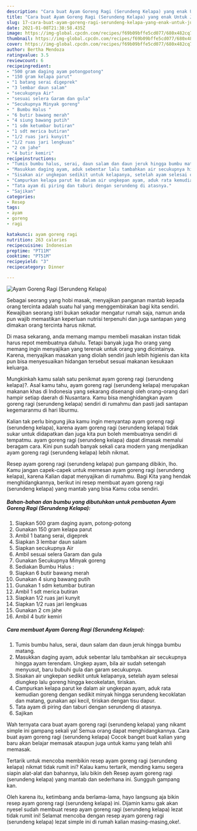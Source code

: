 ```yaml
---
description: "Cara buat Ayam Goreng Ragi (Serundeng Kelapa) yang enak Untuk Jualan"
title: "Cara buat Ayam Goreng Ragi (Serundeng Kelapa) yang enak Untuk Jualan"
slug: 17-cara-buat-ayam-goreng-ragi-serundeng-kelapa-yang-enak-untuk-jualan
date: 2021-01-08T21:38:58.435Z
image: https://img-global.cpcdn.com/recipes/f69b09bffe5cd077/680x482cq70/ayam-goreng-ragi-serundeng-kelapa-foto-resep-utama.jpg
thumbnail: https://img-global.cpcdn.com/recipes/f69b09bffe5cd077/680x482cq70/ayam-goreng-ragi-serundeng-kelapa-foto-resep-utama.jpg
cover: https://img-global.cpcdn.com/recipes/f69b09bffe5cd077/680x482cq70/ayam-goreng-ragi-serundeng-kelapa-foto-resep-utama.jpg
author: Bertha Mendoza
ratingvalue: 3.5
reviewcount: 6
recipeingredient:
- "500 gram daging ayam potongpotong"
- "150 gram kelapa parut"
- "1 batang serai digeprek"
- "3 lembar daun salam"
- "secukupnya Air"
- "sesuai selera Garam dan gula"
- "Secukupnya Minyak goreng"
- " Bumbu Halus "
- "6 butir bawang merah"
- "4 siung bawang putih"
- "1 sdm ketumbar butiran"
- "1 sdt merica butiran"
- "1/2 ruas jari kunyit"
- "1/2 ruas jari lengkuas"
- "2 cm jahe"
- "4 butir kemiri"
recipeinstructions:
- "Tumis bumbu halus, serai, daun salam dan daun jeruk hingga bumbu matang."
- "Masukkan daging ayam, aduk sebentar lalu tambahkan air secukupnya hingga ayam terendam. Ungkep ayam, bila air sudah setengah menyusut, baru bubuhi gula dan garam secukupnya."
- "Sisakan air ungkepan sedikit untuk kelapanya, setelah ayam selesai diungkep lalu goreng hingga kecokelatan, tiriskan."
- "Campurkan kelapa parut ke dalam air ungkepan ayam, aduk rata kemudian goreng dengan sedikit minyak hingga serundeng kecoklatan dan matang, gunakan api kecil, tiriskan dengan tisu dapur."
- "Tata ayam di piring dan taburi dengan serundeng di atasnya."
- "Sajikan"
categories:
- Resep
tags:
- ayam
- goreng
- ragi

katakunci: ayam goreng ragi 
nutrition: 263 calories
recipecuisine: Indonesian
preptime: "PT11M"
cooktime: "PT51M"
recipeyield: "3"
recipecategory: Dinner

---
```



![Ayam Goreng Ragi (Serundeng Kelapa)](https://img-global.cpcdn.com/recipes/f69b09bffe5cd077/680x482cq70/ayam-goreng-ragi-serundeng-kelapa-foto-resep-utama.jpg)

Sebagai seorang yang hobi masak, menyajikan panganan mantab kepada orang tercinta adalah suatu hal yang menggembirakan bagi kita sendiri. Kewajiban seorang istri bukan sekadar mengatur rumah saja, namun anda pun wajib memastikan keperluan nutrisi terpenuhi dan juga santapan yang dimakan orang tercinta harus nikmat.

Di masa  sekarang, anda memang mampu membeli masakan instan tidak harus repot membuatnya dahulu. Tetapi banyak juga lho orang yang memang ingin menyajikan yang terenak untuk orang yang dicintainya. Karena, menyajikan masakan yang diolah sendiri jauh lebih higienis dan kita pun bisa menyesuaikan hidangan tersebut sesuai makanan kesukaan keluarga. 



Mungkinkah kamu salah satu penikmat ayam goreng ragi (serundeng kelapa)?. Asal kamu tahu, ayam goreng ragi (serundeng kelapa) merupakan makanan khas di Indonesia yang sekarang disenangi oleh orang-orang dari hampir setiap daerah di Nusantara. Kamu bisa menghidangkan ayam goreng ragi (serundeng kelapa) sendiri di rumahmu dan pasti jadi santapan kegemaranmu di hari liburmu.

Kalian tak perlu bingung jika kamu ingin menyantap ayam goreng ragi (serundeng kelapa), karena ayam goreng ragi (serundeng kelapa) tidak sukar untuk didapatkan dan juga kita pun boleh membuatnya sendiri di tempatmu. ayam goreng ragi (serundeng kelapa) dapat dimasak memalui beragam cara. Kini pun sudah banyak sekali cara modern yang menjadikan ayam goreng ragi (serundeng kelapa) lebih nikmat.

Resep ayam goreng ragi (serundeng kelapa) pun gampang dibikin, lho. Kamu jangan capek-capek untuk memesan ayam goreng ragi (serundeng kelapa), karena Kalian dapat menyajikan di rumahmu. Bagi Kita yang hendak menghidangkannya, berikut ini resep membuat ayam goreng ragi (serundeng kelapa) yang mantab yang bisa Kamu coba sendiri.

<!--inarticleads1-->

##### Bahan-bahan dan bumbu yang dibutuhkan untuk pembuatan Ayam Goreng Ragi (Serundeng Kelapa):

1. Siapkan 500 gram daging ayam, potong-potong
1. Gunakan 150 gram kelapa parut
1. Ambil 1 batang serai, digeprek
1. Siapkan 3 lembar daun salam
1. Siapkan secukupnya Air
1. Ambil sesuai selera Garam dan gula
1. Gunakan Secukupnya Minyak goreng
1. Sediakan  Bumbu Halus :
1. Siapkan 6 butir bawang merah
1. Gunakan 4 siung bawang putih
1. Gunakan 1 sdm ketumbar butiran
1. Ambil 1 sdt merica butiran
1. Siapkan 1/2 ruas jari kunyit
1. Siapkan 1/2 ruas jari lengkuas
1. Gunakan 2 cm jahe
1. Ambil 4 butir kemiri




<!--inarticleads2-->

##### Cara membuat Ayam Goreng Ragi (Serundeng Kelapa):

1. Tumis bumbu halus, serai, daun salam dan daun jeruk hingga bumbu matang.
1. Masukkan daging ayam, aduk sebentar lalu tambahkan air secukupnya hingga ayam terendam. Ungkep ayam, bila air sudah setengah menyusut, baru bubuhi gula dan garam secukupnya.
1. Sisakan air ungkepan sedikit untuk kelapanya, setelah ayam selesai diungkep lalu goreng hingga kecokelatan, tiriskan.
1. Campurkan kelapa parut ke dalam air ungkepan ayam, aduk rata kemudian goreng dengan sedikit minyak hingga serundeng kecoklatan dan matang, gunakan api kecil, tiriskan dengan tisu dapur.
1. Tata ayam di piring dan taburi dengan serundeng di atasnya.
1. Sajikan




Wah ternyata cara buat ayam goreng ragi (serundeng kelapa) yang nikamt simple ini gampang sekali ya! Semua orang dapat menghidangkannya. Cara buat ayam goreng ragi (serundeng kelapa) Cocok banget buat kalian yang baru akan belajar memasak ataupun juga untuk kamu yang telah ahli memasak.

Tertarik untuk mencoba membikin resep ayam goreng ragi (serundeng kelapa) nikmat tidak rumit ini? Kalau kamu tertarik, mending kamu segera siapin alat-alat dan bahannya, lalu bikin deh Resep ayam goreng ragi (serundeng kelapa) yang mantab dan sederhana ini. Sungguh gampang kan. 

Oleh karena itu, ketimbang anda berlama-lama, hayo langsung aja bikin resep ayam goreng ragi (serundeng kelapa) ini. Dijamin kamu gak akan nyesel sudah membuat resep ayam goreng ragi (serundeng kelapa) lezat tidak rumit ini! Selamat mencoba dengan resep ayam goreng ragi (serundeng kelapa) lezat simple ini di rumah kalian masing-masing,oke!.

